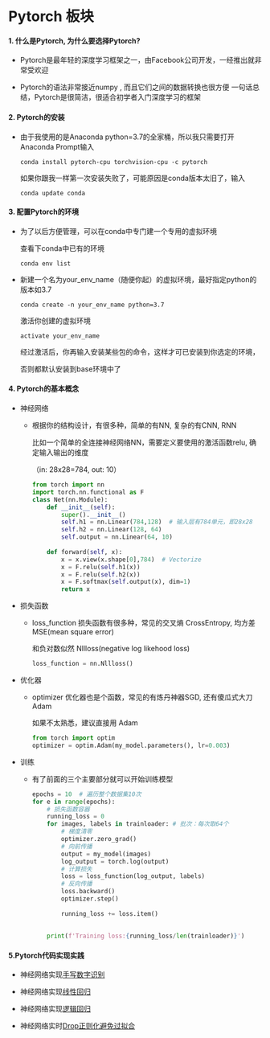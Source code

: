 # Pytorch 板块

#### 1. 什么是Pytorch, 为什么要选择Pytorch?

- Pytorch是最年轻的深度学习框架之一，由Facebook公司开发，一经推出就非常受欢迎

- Pytorch的语法非常接近numpy , 而且它们之间的数据转换也很方便
  一句话总结，Pytorch是很简洁，很适合初学者入门深度学习的框架

#### 2. Pytorch的安装

- 由于我使用的是Anaconda python=3.7的全家桶，所以我只需要打开Anaconda Prompt输入

  `conda install pytorch-cpu torchvision-cpu -c pytorch`

  如果你跟我一样第一次安装失败了，可能原因是conda版本太旧了，输入

  `conda update conda`

#### 3. 配置Pytorch的环境

- 为了以后方便管理，可以在conda中专门建一个专用的虚拟环境

  查看下conda中已有的环境

  `conda env list`

- 新建一个名为your_env_name（随便你起）的虚拟环境，最好指定python的版本如3.7

  `conda create -n your_env_name python=3.7`

  激活你创建的虚拟环境

  `activate your_env_name`

  经过激活后，你再输入安装某些包的命令，这样才可已安装到你选定的环境，

  否则都默认安装到base环境中了

#### 4. Pytorch的基本概念

- 神经网络

  - 根据你的结构设计，有很多种，简单的有NN, 复杂的有CNN, RNN

    比如一个简单的全连接神经网络NN，需要定义要使用的激活函数relu, 确定输入输出的维度

    （in: 28x28=784, out: 10）

    ```python
    from torch import nn
    import torch.nn.functional as F
    class Net(nn.Module):
        def __init__(self):
            super().__init__()
            self.h1 = nn.Linear(784,128)  # 输入层有784单元，即28x28
            self.h2 = nn.Linear(128, 64)
            self.output = nn.Linear(64, 10)
        
        def forward(self, x):
            x = x.view(x.shape[0],784)  # Vectorize
            x = F.relu(self.h1(x))
            x = F.relu(self.h2(x))
            x = F.softmax(self.output(x), dim=1)  
            return x
    ```

- 损失函数

  - loss_function 损失函数有很多种，常见的交叉熵 CrossEntropy, 均方差 MSE(mean square error)

    和负对数似然 Nllloss(negative log likehood loss)

    ```python
    loss_function = nn.Nllloss()
    ```

- 优化器

  - optimizer 优化器也是个函数，常见的有炼丹神器SGD, 还有傻瓜式大刀Adam

    如果不太熟悉，建议直接用 Adam

    ```python
    from torch import optim
    optimizer = optim.Adam(my_model.parameters(), lr=0.003)
    ```

- 训练

  - 有了前面的三个主要部分就可以开始训练模型

    ```python
    epochs = 10  # 遍历整个数据集10次
    for e in range(epochs):
        # 损失函数容器
        running_loss = 0
        for images, labels in trainloader: # 批次：每次取64个
            # 梯度清零
            optimizer.zero_grad()
            # 向前传播
            output = my_model(images)
            log_output = torch.log(output)
            # 计算损失
            loss = loss_function(log_output, labels)
            # 反向传播
            loss.backward()
            optimizer.step()
            
            running_loss += loss.item()
            
        
        print(f'Training loss:{running_loss/len(trainloader)}')
    ```

#### 5.Pytorch代码实现实践

- 神经网络实现[手写数字识别](https://github.com/BI4O/ML_git_repos/blob/master/pytorch_learning/pytorch%E6%89%8B%E5%86%99%E6%95%B0%E5%AD%97%E8%AF%86%E5%88%AB.ipynb)

* 神经网络实现[线性回归](https://github.com/BI4O/ML_git_repos/blob/master/pytorch_learning/Pytorch%E7%A5%9E%E7%BB%8F%E7%BD%91%E7%BB%9C%E5%AE%9E%E7%8E%B0%E7%BA%BF%E6%80%A7%E5%9B%9E%E5%BD%92.ipynb)

* 神经网络实现[逻辑回归](https://github.com/BI4O/ML_git_repos/blob/master/pytorch_learning/Pytorch%E7%A5%9E%E7%BB%8F%E7%BD%91%E7%BB%9C%E5%AE%9E%E7%8E%B0%E9%80%BB%E8%BE%91%E5%9B%9E%E5%BD%92.ipynb)
* 神经网络实时[Drop正则化避免过拟合](https://github.com/BI4O/ML_git_repos/blob/master/pytorch_learning/Pytorch%E6%9C%8D%E9%A5%B0%E5%88%86%E7%B1%BB%E5%AE%9E%E8%B7%B5%EF%BC%88%E6%B7%BB%E5%8A%A0%E6%AD%A3%E5%88%99%E5%8C%96%E9%81%BF%E5%85%8D%E8%BF%87%E6%8B%9F%E5%90%88%EF%BC%89.ipynb)

